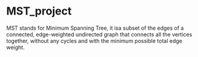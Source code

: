 # MST_project

MST stands for Minimum Spanning Tree, it isa subset of the edges of a connected, edge-weighted undirected graph that connects all the vertices together, without any cycles and with the minimum possible total edge weight.

